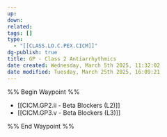```yaml
---
up: 
down: 
related: 
tags: []
type:
  - "[[CLASS.LO.C.PEX.CICM]]"
dg-publish: true
title: GP - Class 2 Antiarrhythmics
date created: Wednesday, March 5th 2025, 11:32:02
date modified: Tuesday, March 25th 2025, 16:09:21
---
```


%% Begin Waypoint %%

- [[CICM.GP2.ii - Beta Blockers (L2)]]
- [[CICM.GP3.v - Beta Blockers (L3)]]

%% End Waypoint %%
